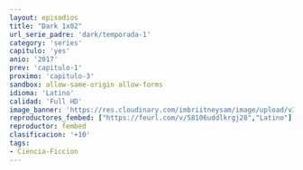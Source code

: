 ```yaml
---
layout: episodios
title: "Dark 1x02"
url_serie_padre: 'dark/temporada-1'
category: 'series'
capitulo: 'yes'
anio: '2017'
prev: 'capitulo-1'
proximo: 'capitulo-3'
sandbox: allow-same-origin allow-forms
idioma: 'Latino'
calidad: 'Full HD'
image_banner: 'https://res.cloudinary.com/imbriitneysam/image/upload/v1547164649/dark-banner-min.jpg'
reproductores_fembed: ["https://feurl.com/v/58106uddlkrgj28","Latino"]
reproductor: fembed
clasificacion: '+10'
tags:
- Ciencia-Ficcion
---
```











